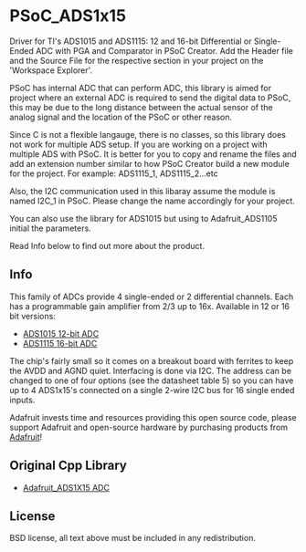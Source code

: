 # PSoC_ADS1x15

Driver for TI's ADS1015 and ADS1115: 12 and 16-bit Differential or Single-Ended ADC with PGA and Comparator in PSoC Creator. Add the Header file and the Source File for the respective section in your project on the 'Workspace Explorer'. 

PSoC has internal ADC that can perform ADC, this library is aimed for project where an external ADC is required to send the digital data to PSoC, this may be due to the long distance between the actual sensor of the analog signal and the location of the PSoC or other reason. 

Since C is not a flexible langauge, there is no classes, so this library does not work for multiple ADS setup. If you are working on a project with multiple ADS with PSoC. It is better for you to copy and rename the files and add an extension number similar to how PSoC Creator build a new module for the project. For example: ADS1115_1, ADS1115_2...etc

Also, the I2C communication used in this libaray assume the module is named I2C_1 in PSoC. Please change the name accordingly for your project. 

You can also use the library for ADS1015 but using to Adafruit_ADS1105 initial the parameters. 

Read Info below to find out more about the product. 

## Info

This family of ADCs provide 4 single-ended or 2 differential channels.
Each has a programmable gain amplifier from 2/3 up to 16x. Available
in 12 or 16 bit versions:

* [ADS1015 12-bit ADC](https://www.adafruit.com/product/1083)
* [ADS1115 16-bit ADC](https://www.adafruit.com/product/1085)

The chip's fairly small so it comes on a breakout board with ferrites to keep the AVDD and AGND quiet. Interfacing is done via I2C. The address can be changed to one of four options (see the datasheet table 5) so you can have up to 4 ADS1x15's connected on a single 2-wire I2C bus for 16 single ended inputs.

Adafruit invests time and resources providing this open source code, please
support Adafruit and open-source hardware by purchasing products from
[Adafruit](https://www.adafruit.com)!

## Original Cpp Library

* [Adafruit_ADS1X15 ADC](https://github.com/adafruit/Adafruit_ADS1X15)

## License

BSD license, all text above must be included in any redistribution.
